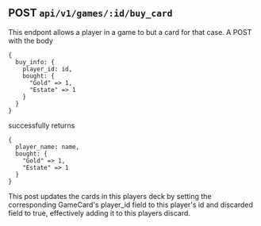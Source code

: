 ## POST `api/v1/games/:id/buy_card`
This endpont allows a player in a game to but a card for that case. A POST with the body
```
{
  buy_info: {
    player_id: id,
    bought: {
      "Gold" => 1,
      "Estate" => 1
    }
  }
}
```

successfully returns 
```
{
  player_name: name,
  bought: {
    "Gold" => 1,
    "Estate" => 1
  }
}
```
This post updates the cards in this players deck by setting the corresponding GameCard's player_id field to this player's id and discarded field to true, effectively adding it to this players discard.
